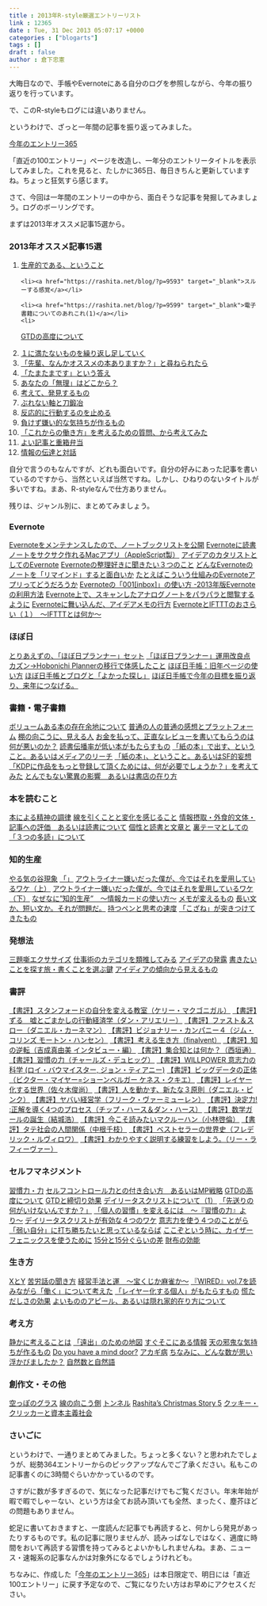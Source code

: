 ```yaml
---
title : 2013年R-style厳選エントリーリスト
link : 12365
date : Tue, 31 Dec 2013 05:07:17 +0000
categories : ["blogarts"]
tags : []
draft : false
author : 倉下忠憲
---
```


大晦日なので、手帳やEvernoteにある自分のログを参照しながら、今年の振り返りを行っています。

で、このR-styleもログには違いありません。

というわけで、ざっと一年間の記事を振り返ってみました。

<a href="https://rashita.net/blog/?page_id=9199" target="_blank">今年のエントリー365</a>

「直近の100エントリー」ページを改造し、一年分のエントリータイトルを表示してみました。これを見ると、たしかに365日、毎日きちんと更新していますね。ちょっと狂気すら感じます。

さて、今回は一年間のエントリーの中から、面白そうな記事を発掘してみましょう。ログのボーリングです。

まずは2013年オススメ記事15選から。

<H3>2013年オススメ記事15選</H3>

<ol>
	<li><a href="https://rashita.net/blog/?p=9586" target="_blank">生産的である、ということ</a></li>

	<li><a href="https://rashita.net/blog/?p=9593" target="_blank">スルーする感覚</a></li>

	<li><a href="https://rashita.net/blog/?p=9599" target="_blank">電子書籍についてのあれこれ(1)</a></li>
	<li>
<a href="https://rashita.net/blog/?p=9804" target="_blank">GTDの高度について</a></li>
	<li>
<a href="https://rashita.net/blog/?p=9827" target="_blank">１に満たないものを繰り返し足していく</a></li>
	<li>
<a href="https://rashita.net/blog/?p=10387" target="_blank">「先輩、なんかオススメの本ありますか？」と尋ねられたら</a></li>
	<li>
<a href="https://rashita.net/blog/?p=10697" target="_blank">「たまたまです」という答え</a></li>
	<li>
<a href="https://rashita.net/blog/?p=10890" target="_blank">あなたの「無理」はどこから？</a></li>
	<li>
<a href="https://rashita.net/blog/?p=10972" target="_blank">考えて、発見するもの</a></li>
	<li>
<a href="https://rashita.net/blog/?p=11015" target="_blank">ぶれない軸と刀鍛冶</a></li>
	<li>
<a href="https://rashita.net/blog/?p=11020" target="_blank">反応的に行動するのを止める</a></li>
	<li>
<a href="https://rashita.net/blog/?p=11026" target="_blank">負けず嫌い的な気持ちが作るもの</a></li>
	<li>
<a href="https://rashita.net/blog/?p=11665" target="_blank">「これからの働き方」を考えるための質問、から考えてみた</a></li>
	<li>
<a href="https://rashita.net/blog/?p=11862" target="_blank">よい記事と重箱弁当</a></li>
	<li>
<a href="https://rashita.net/blog/?p=11884" target="_blank">情報の伝達と対話</a></li>
</ol>



自分で言うのもなんですが、どれも面白いです。自分の好みにあった記事を書いているのですから、当然といえば当然ですね。しかし、ひねりのないタイトルが多いですね。まあ、R-styleなんで仕方ありません。

残りは、ジャンル別に、まとめてみましょう。

<H3>Evernote</H3><a href="https://rashita.net/blog/?p=10053" target="_blank">Evernoteをメンテナンスしたので、ノートブックリストを公開</a>
<a href="https://rashita.net/blog/?p=10327" target="_blank">Evernoteに読書ノートをサクサク作れるMacアプリ（AppleScript製）</a>
<a href="https://rashita.net/blog/?p=10650" target="_blank">アイデアのカタリストとしてのEvernote</a>
<a href="https://rashita.net/blog/?p=11375" target="_blank">Evernoteの整理好きに聞きたい３つのこと</a>
<a href="https://rashita.net/blog/?p=10678" target="_blank">どんなEvernoteのノートを「リマインド」すると面白いか</a>
<a href="https://rashita.net/blog/?p=11073" target="_blank">たとえばこういう仕組みのEvernoteアプリってどうだろうか</a>
<a href="https://rashita.net/blog/?p=11472" target="_blank">Evernoteの「001[inbox]」の使い方 -2013年版Evernoteの利用方法</a>
<a href="https://rashita.net/blog/?p=11843" target="_blank">Evernote上で、スキャンしたアナログノートをパラパラと閲覧するように</a>
<a href="https://rashita.net/blog/?p=12120" target="_blank">Evernoteに舞い込んだ、アイデアメモの行方</a>
<a href="https://rashita.net/blog/?p=12150" target="_blank">EvernoteとIFTTTのおさらい（１）　〜IFTTTとは何か〜</a>

<H3>ほぼ日</H3><a href="https://rashita.net/blog/?p=9503" target="_blank">とりあえずの、「ほぼ日プランナー」セット</a>
<a href="https://rashita.net/blog/?p=9701" target="_blank">「ほぼ日プランナー」運用改良点</a>
<a href="https://rashita.net/blog/?p=11224" target="_blank">カズン→Hobonichi Plannerの移行で体感したこと</a>
<a href="https://rashita.net/blog/?p=11981" target="_blank">ほぼ日手帳：旧年ページの使い方</a>
<a href="https://rashita.net/blog/?p=12133" target="_blank">ほぼ日手帳とブログと「よかった探し」</a>
<a href="https://rashita.net/blog/?p=12354" target="_blank">ほぼ日手帳で今年の目標を振り返り、来年につなげる。</a>

<H3>書籍・電子書籍</H3><a href="https://rashita.net/blog/?p=9542" target="_blank">ボリュームある本の存在余地について</a>
<a href="https://rashita.net/blog/?p=10566" target="_blank">普通の人の普通の感想とプラットフォーム</a>
<a href="https://rashita.net/blog/?p=10615" target="_blank">棚の向こうに、見える人</a>
<a href="https://rashita.net/blog/?p=11858" target="_blank">お金を払って、正直なレビューを書いてもらうのは何が悪いのか？</a>
<a href="https://rashita.net/blog/?p=11889" target="_blank">読書伝播率が低い本がもたらすもの</a>
<a href="https://rashita.net/blog/?p=12255" target="_blank">「紙の本」で出す、ということ。あるいはメディアのリーチ</a>
<a href="https://rashita.net/blog/?p=12260" target="_blank">「紙の本」、ということ。あるいはSF的妄想</a>
<a href="https://rashita.net/blog/?p=11894" target="_blank">「KDPに作品をもっと登録して頂くためには、何が必要でしょうか？」を考えてみた</a>
<a href="https://rashita.net/blog/?p=12308" target="_blank">とんでもない驚異の影響　あるいは書店の在り方</a>

<H3>本を読むこと</H3><a href="https://rashita.net/blog/?p=10840" target="_blank">本による精神の調律</a>
<a href="https://rashita.net/blog/?p=11482" target="_blank">線を引くことと変化を感じること</a>
<a href="https://rashita.net/blog/?p=10856" target="_blank">情報摂取・外食的文体・記事への評価　あるいは読書について</a>
<a href="https://rashita.net/blog/?p=11037" target="_blank">個性と読書と文章と</a>
<a href="https://rashita.net/blog/?p=10827" target="_blank">裏テーマとしての「３つの多読」について</a>

<H3>知的生産</H3><a href="https://rashita.net/blog/?p=9694" target="_blank">やる気の谷現象</a>
<a href="https://rashita.net/blog/?p=9767" target="_blank">「」</a>
<a href="https://rashita.net/blog/?p=10539" target="_blank">アウトライナー嫌いだった僕が、今ではそれを愛用しているワケ（上）</a>
<a href="https://rashita.net/blog/?p=10545" target="_blank">アウトライナー嫌いだった僕が、今ではそれを愛用しているワケ（下）</a>
<a href="https://rashita.net/blog/?p=10573" target="_blank">なぜなに”知的生産”　〜情報カードの使い方〜</a>
<a href="https://rashita.net/blog/?p=10656" target="_blank">メモが変えるもの</a>
<a href="https://rashita.net/blog/?p=10816" target="_blank">長い文か、短い文か。それが問題だ。</a>
<a href="https://rashita.net/blog/?p=11079" target="_blank">持つペンと思考の速度</a>
<a href="https://rashita.net/blog/?p=11673" target="_blank">「こざね」が突きつけてきたもの</a>

<H3>発想法</H3><a href="https://rashita.net/blog/?p=9527" target="_blank">三題噺エクササイズ</a>
<a href="https://rashita.net/blog/?p=9534" target="_blank">仕事術のカテゴリを類推してみる</a>
<a href="https://rashita.net/blog/?p=9576" target="_blank">アイデアの発露</a>
<a href="https://rashita.net/blog/?p=10069" target="_blank">書きたいことを探す旅・書くことを選ぶ鍵</a>
<a href="https://rashita.net/blog/?p=10771" target="_blank">アイディアの傾向から見えるもの</a>

<H3>書評</H3><a href="https://rashita.net/blog/?p=9495" target="_blank">【書評】スタンフォードの自分を変える教室（ケリー・マクゴニガル）</a>
<a href="https://rashita.net/blog/?p=9551" target="_blank">【書評】ずる　嘘とごまかしの行動経済学（ダン・アリエリー）</a>
<a href="https://rashita.net/blog/?p=9736" target="_blank">【書評】ファスト＆スロー（ダニエル・カーネマン）</a>
<a href="https://rashita.net/blog/?p=9786" target="_blank">【書評】ビジョナリー・カンパニー４（ジム・コリンズ モートン・ハンセン）</a>
<a href="https://rashita.net/blog/?p=9849" target="_blank">【書評】考える生き方（finalvent）</a>
<a href="https://rashita.net/blog/?p=10271" target="_blank">【書評】知の逆転（吉成真由美 インタビュー・編）</a>
<a href="https://rashita.net/blog/?p=10306" target="_blank">【書評】集合知とは何か？（西垣通）</a>
<a href="https://rashita.net/blog/?p=10415" target="_blank">【書評】習慣の力（チャールズ・デュヒッグ）</a>
<a href="https://rashita.net/blog/?p=10528" target="_blank">【書評】WILLPOWER 意志力の科学 (ロイ・バウマイスター, ジョン・ティアニー)</a>
<a href="https://rashita.net/blog/?p=10691" target="_blank">【書評】ビッグデータの正体（ビクター・マイヤー=ショーンベルガー ケネス・クキエ）</a>
<a href="https://rashita.net/blog/?p=10802" target="_blank">【書評】レイヤー化する世界（佐々木俊尚）</a>
<a href="https://rashita.net/blog/?p=10982" target="_blank">【書評】人を動かす、新たな３原則（ダニエル・ピンク）</a>
<a href="https://rashita.net/blog/?p=11291" target="_blank">【書評】ヤバい経営学（フリーク・ヴァーミューレン）</a>
<a href="https://rashita.net/blog/?p=11757" target="_blank">【書評】決定力! :正解を導く4つのプロセス（チップ・ハース＆ダン・ハース）</a>
<a href="https://rashita.net/blog/?p=11772" target="_blank">【書評】数学ガールの誕生（結城浩）</a>
<a href="https://rashita.net/blog/?p=11784" target="_blank">【書評】今こそ読みたいマクルーハン（小林啓倫）</a>
<a href="https://rashita.net/blog/?p=11792" target="_blank">【書評】タテ社会の人間関係（中根千枝）</a>
<a href="https://rashita.net/blog/?p=11818" target="_blank">【書評】ベストセラーの世界史（フレデリック・ルヴィロワ）</a>
<a href="https://rashita.net/blog/?p=12141" target="_blank">【書評】わかりやすく説明する練習をしよう。（リー・ラフィーヴァー）</a>


<H3>セルフマネジメント</H3><a href="https://rashita.net/blog/?p=9489" target="_blank">習慣力・力</a>
<a href="https://rashita.net/blog/?p=9730" target="_blank">セルフコントロール力との付き合い方　あるいはMP戦略</a>
<a href="https://rashita.net/blog/?p=9804" target="_blank">GTDの高度について</a>
<a href="https://rashita.net/blog/?p=9862" target="_blank">GTDと締切り効果</a>
<a href="https://rashita.net/blog/?p=9872" target="_blank">デイリータスクリストについて（1）</a>
<a href="https://rashita.net/blog/?p=9930" target="_blank">「先送りの何がいけないんですか？」</a>
<a href="https://rashita.net/blog/?p=10462" target="_blank">「個人の習慣」を変えるには　〜『習慣の力』より〜</a>
<a href="https://rashita.net/blog/?p=10522" target="_blank">デイリータスクリストが有効な４つのワケ</a>
<a href="https://rashita.net/blog/?p=10550" target="_blank">意志力を使う４つのことがら</a>
<a href="https://rashita.net/blog/?p=10908" target="_blank">「弱い自分」に打ち勝ちたいと思っているならば</a>
<a href="https://rashita.net/blog/?p=11052" target="_blank">ここぞという時に、カイザーフェニックスを使うために</a>
<a href="https://rashita.net/blog/?p=11528" target="_blank">15分と15分ぐらいの差</a>
<a href="https://rashita.net/blog/?p=11640" target="_blank">財布の効能</a>

<H3>生き方</H3><a href="https://rashita.net/blog/?p=9571" target="_blank">XとY</a>
<a href="https://rashita.net/blog/?p=9749" target="_blank">苦労話の聞き方</a>
<a href="https://rashita.net/blog/?p=9797" target="_blank">経営手法と運　〜宝くじか麻雀か〜</a>
<a href="https://rashita.net/blog/?p=10360" target="_blank">『WIRED』vol.7を読みながら「働く」について考えた</a>
<a href="https://rashita.net/blog/?p=10958" target="_blank">「レイヤー化する個人」がもたらすもの</a>
<a href="https://rashita.net/blog/?p=11270" target="_blank">慌ただしさの効果</a>
<a href="https://rashita.net/blog/?p=11739" target="_blank">よいもののアピール、あるいは隠れ家的在り方について</a>

<H3>考え方</H3><a href="https://rashita.net/blog/?p=9938" target="_blank">静かに考えることは</a>
<a href="https://rashita.net/blog/?p=10753" target="_blank">「遠出」のための地図</a>
<a href="https://rashita.net/blog/?p=10757" target="_blank">すぐそこにある情報</a>
<a href="https://rashita.net/blog/?p=11032" target="_blank">天の邪鬼な気持ちが作るもの</a>
<a href="https://rashita.net/blog/?p=11042" target="_blank">Do you have a mind door?</a>
<a href="https://rashita.net/blog/?p=11349" target="_blank">アカギ病</a>
<a href="https://rashita.net/blog/?p=11386" target="_blank">ちなみに、どんな数が思い浮かびましたか？</a>
<a href="https://rashita.net/blog/?p=11992" target="_blank">自然数と自然語</a>

<H3>創作文・その他</H3><a href="https://rashita.net/blog/?p=10633" target="_blank">空っぽのグラス</a>
<a href="https://rashita.net/blog/?p=10721" target="_blank">線の向こう側</a>
<a href="https://rashita.net/blog/?p=11690" target="_blank">トンネル</a>
<a href="https://rashita.net/blog/?p=12300" target="_blank">Rashita’s Christmas Story 5</a>
<a href="https://rashita.net/blog/?p=11459" target="_blank">クッキー・クリッカーと資本主義社会</a>

<H3>さいごに</H3>というわけで、一通りまとめてみました。ちょっと多くない？と思われたでしょうが、総勢364エントリーからのピックアップなんでご了承ください。私もこの記事書くのに3時間ぐらいかかっているのです。

さすがに数が多すぎるので、気になった記事だけでもご覧ください。年末年始が暇で暇でしゃーない、という方は全てお読み頂いても全然、まったく、塵芥ほどの問題もありません。

蛇足に書いておきますと、一度読んだ記事でも再読すると、何かしら発見があったりするものです。私の記事に限りませんが、読みっぱなしではなく、適度に時間をおいて再読する習慣を持ってみるとよいかもしれませんね。まあ、ニュース・速報系の記事なんかは対象外になるでしょうけれども。

ちなみに、作成した「<a href="https://rashita.net/blog/?page_id=9199" target="_blank">今年のエントリー365</a>」は本日限定で、明日には「直近100エントリー」に戻す予定なので、ご覧になりたい方はお早めにアクセスください。